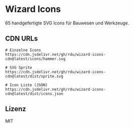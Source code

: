 # Wizard Icons

65 handgefertigte SVG Icons für Bauwesen und Werkzeuge.

## CDN URLs

```
# Einzelne Icons
https://cdn.jsdelivr.net/gh/rdu/wizard-icons-cdn@latest/icons/hammer.svg

# SVG Sprite
https://cdn.jsdelivr.net/gh/rdu/wizard-icons-cdn@latest/dist/sprite.svg

# Icon Liste (JSON)
https://cdn.jsdelivr.net/gh/rdu/wizard-icons-cdn@latest/dist/icons.json
```

## Lizenz

MIT
